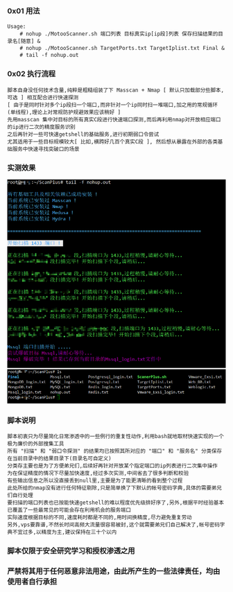 ### 0x01 用法
```
Usage:
    # nohup ./MotooScanner.sh 端口列表 目标真实ip[ip段]列表 保存扫描结果的目录名[随意] &
    # nohup ./MotooScanner.sh TargetPorts.txt TargetIplist.txt Final &
    # tail -f nohup.out
```

### 0x02 执行流程
```
脚本自身没任何技术含量,纯粹是粗糙组装了下 Masscan + Nmap [ 默认只加载部分些脚本,可选 ] 相互配合进行快速探测 
[ 由于是同时针对多个ip段扫一个端口,而非针对一个ip同时扫一堆端口,加之用的常规循环(单线程),理论上对常规防护规避效果应该稍好 ]
先用masscan 集中对目标的所有真实C段进行快速端口探测,而后再利用nmap对开放相应端口的ip进行二次的精度服务识别
之后再针对一些可快速getshell的基础服务,进行初期弱口令尝试
尤其适用于一些目标规模较大[ 比如,横跨好几百个真实C段 ], 然后想从暴露在外部的各类基础服务中快速寻找突破口的场景
```

### 实测效果
![demo](ScanPlus.png)
![demo](ScanPlus_res.png)


### 脚本说明
```
脚本初衷只为尽量简化日常渗透中的一些例行的重复性动作,利用bash就地取材快速实现的一个极为廉价的外部搜集工具
所有 "扫描" 和 "弱口令探测" 的结果均已按照其所对应的 "端口" 和 "服务名" 分类保存在当前目录中的结果目录下(目录名可自定义)
分类存主要也是为了方便弟兄们,后续好再针对开放某个指定端口的ip列表进行二次集中操作
为在保证精度的情况下尽量加快速度,经过多次实测,中间省去了很多判断和校验
有些输出信息之所以没直接丢到null里,主要是为了能更清晰的看到整个过程
此处所给的nmap没有进行任何特征剔除,只是简单换了下默认的帐号密码字典,具体的需要弟兄们自行处理
要扫描的端口列表也已按能快速getshell的难以程度优先级排好序了,另外,根据平时经验基本已覆盖了一些最常见的可能会存在利用机会的服务端口
实际速度根据目标的不同,速度耗时都是不同的,用时间换精度,尽力避免重复劳动
另外,vps要靠谱,不然长时间高频大流量很容易被封,这个就需要弟兄们自己解决了,帐号密码字典不宜过多,以精度为主,建议保持在三十个以内
```


### 脚本仅限于安全研究学习和授权渗透之用
### 严禁将其用于任何恶意非法用途，由此所产生的一些法律责任，均由使用者自行承担

